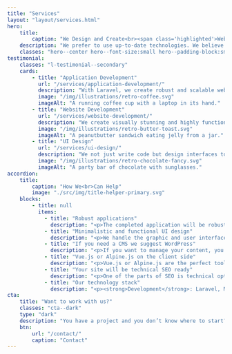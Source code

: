 ```yaml
---
title: "Services"
layout: "layout/services.html"
hero:
    title:
        caption: "We Design and Create<br><span class='highlighted'>Web Based Solutions</span>"
    description: "We prefer to use up-to-date technologies. We believe it’s the foundation of a stable web application."
    classes: "hero--center hero--font-size:small hero--padding-block:small"
testimonial:
    classes: "l-testimonial--secondary"
    cards:
        - title: "Application Development"
          url: "/services/application-development/"
          description: "With Laravel, we create robust and scalable web applications that seamlessly integrate potent features, intuitive user interfaces, and secure backend functionality."
          image: "/img/illustrations/retro-coffee.svg"
          imageAlt: "A running coffee cup with a laptop in its hand."
        - title: "Website Development"
          url: "/services/website-development/"
          description: "We create visually stunning and highly functional websites built on WordPress or Eleventy."
          image: "/img/illustrations/retro-butter-toast.svg"
          imageAlt: "A peanutbutter sandwich eating jelly from a jar."
        - title: "UI Design"
          url: "/services/ui-design/"
          description: "We not just write code but design interfaces too. Our goal is to make functional and straightforward UI. Also, we can help you with many other web-related things."
          image: "/img/illustrations/retro-chocolate-fancy.svg"
          imageAlt: "A party bar of chocolate with sunglasses."
accordion:
    title:
        caption: "How We<br>Can Help"
        image: "./src/img/title-helper-primary.svg"
    blocks:
        - title: null
          items:
            - title: "Robust applications"
              description: "<p>The completed application will be robust, easy to expand, and secure. We and the Laravel framework grant this.</p>"
            - title: "Minimalistic and functional UI design"
              description: "<p>We handle the graphic and user interface designs. We do our researches about your genre and competition.</p>"
            - title: "If you need a CMS we suggest WordPress"
              description: "<p>If you want to manage your content, you need a great tool to do so. We choose WordPress when it comes to content management.</p>"
            - title: "Vue.js or Alpine.js on the client side"
              description: "<p>Vue.js or Alpine.js are the perfect tools to complete Laravel from the front-end side. We make flexible UI with them.</p>"
            - title: "Your site will be technical SEO ready"
              description: "<p>One of the parts of SEO is technical optimization. We will do our best to make it the best as possible.</p>"
            - title: "Our technology stack"
              description: "<p><strong>Development</strong>: Laravel, MySQL, Redis, Vue.js, Alpine.js, Bootstrap, Root, Bazar, Spruce CSS, Webpack, Yarn, npm.</p><p><strong>Integration</strong>: PayPal, Braintree, Stripe, SimplePay, MailChimp, Google Maps, Google Tag Manager.</p><p><strong>Server</strong>: Netlify, A2 Hosting, Laravel Forge, AWS.</p>"
cta:
    title: "Want to work with us?"
    classes: "cta--dark"
    type: "dark"
    description: "You have a project and you don’t know where to start? Feel free to contact us to discuss you project’s details. Maybe we can help you."
    btn:
        url: "/contact/"
        caption: "Contact"
---
```

